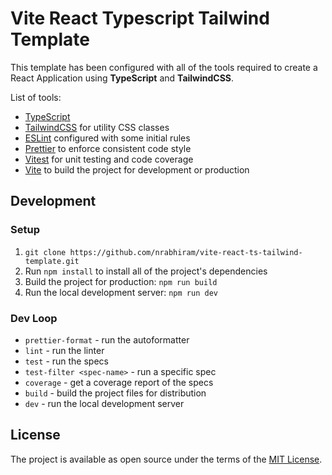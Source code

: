 # Vite React Typescript Tailwind Template

This template has been configured with all of the tools required to create a React Application using **TypeScript** and **TailwindCSS**.

List of tools:

- [TypeScript](https://www.typescriptlang.org/)
- [TailwindCSS](https://tailwindcss.com/) for utility CSS classes
- [ESLint](https://eslint.org/) configured with some initial rules
- [Prettier](https://prettier.io/) to enforce consistent code style
- [Vitest](https://vitest.dev/) for unit testing and code coverage
- [Vite](https://vitejs.dev/) to build the project for development or production

## Development

### Setup

1. `git clone https://github.com/nrabhiram/vite-react-ts-tailwind-template.git`
2. Run `npm install` to install all of the project's dependencies
3. Build the project for production: `npm run build`
4. Run the local development server: `npm run dev`

### Dev Loop

- `prettier-format` - run the autoformatter
- `lint` - run the linter
- `test` - run the specs
- `test-filter <spec-name>` - run a specific spec
- `coverage` - get a coverage report of the specs
- `build` - build the project files for distribution
- `dev` - run the local development server

## License

The project is available as open source under the terms of the [MIT License](LICENSE).
